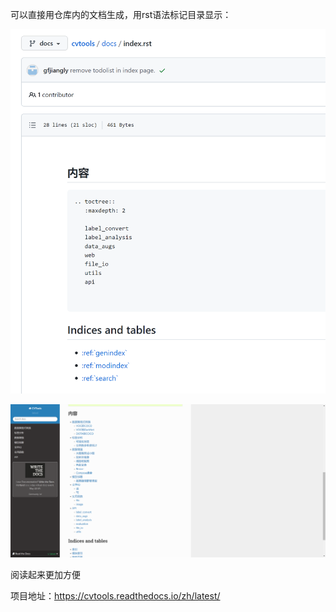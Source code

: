 可以直接用仓库内的文档生成，用rst语法标记目录显示：

![image-20220515131856156](../../../assets/image-20220515131856156.png)

![image-20220515132002306](../../../assets/image-20220515132002306.png)

阅读起来更加方便

项目地址：https://cvtools.readthedocs.io/zh/latest/